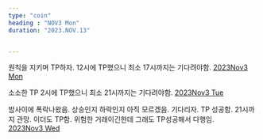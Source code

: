 ```yaml
---
type: "coin"
heading : "NOV3 Mon"
duration: "2023.NOV.13"


---
```

 


원칙을 지키며 TP하자. 12시에 TP했으니 최소 17시까지는 기다려야함. 
[2023Nov3 Mon](/todo/images/Document2023NOV3-Mon.pdf)




소소한 TP 2시에 TP했으니 최소 21시까지는 기다려야함. 
[2023Nov3 Tue](/todo/images/Document2023NOV3-Tue.pdf)

밤사이에 폭락나왔음. 상승인지 하락인지 아직 모르겠음. 기다리자. TP 성공함.  21시까지 관망. 이더도 TP함. 위험한 거래이긴한데 그래도 TP성공해서 다행임.   
[2023Nov3 Wed](/todo/images/Document2023NOV3-Wed.pdf)

